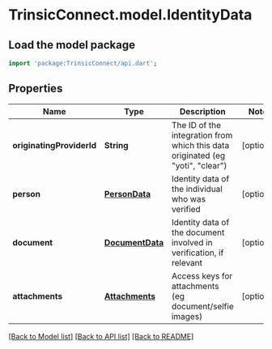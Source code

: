 # TrinsicConnect.model.IdentityData

## Load the model package
```dart
import 'package:TrinsicConnect/api.dart';
```

## Properties
Name | Type | Description | Notes
------------ | ------------- | ------------- | -------------
**originatingProviderId** | **String** | The ID of the integration from which this data originated (eg \"yoti\", \"clear\") | [optional] 
**person** | [**PersonData**](PersonData.md) | Identity data of the individual who was verified | [optional] 
**document** | [**DocumentData**](DocumentData.md) | Identity data of the document involved in verification, if relevant | [optional] 
**attachments** | [**Attachments**](Attachments.md) | Access keys for attachments (eg document/selfie images) | [optional] 

[[Back to Model list]](../README.md#documentation-for-models) [[Back to API list]](../README.md#documentation-for-api-endpoints) [[Back to README]](../README.md)


